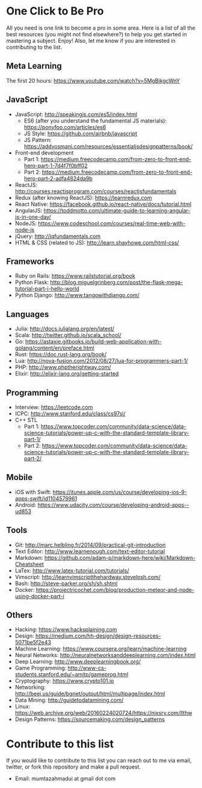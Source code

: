 # One Click to Be Pro
All you need is one link to become a pro in some area. Here is a list of all the best resources (you might not find elsewhere?) to help you get started in mastering a subject. Enjoy! Also, let me know if you are interested in contributing to the list.

## Meta Learning
The first 20 hours: https://www.youtube.com/watch?v=5MgBikgcWnY

## JavaScript
* JavaScript: http://speakingjs.com/es5/index.html
	* ES6 (after you understand the fundamental JS materials): https://ponyfoo.com/articles/es6
	* JS Style: https://github.com/airbnb/javascript
	* JS Pattern: https://addyosmani.com/resources/essentialjsdesignpatterns/book/
* Front-end development
	* Part 1: https://medium.freecodecamp.com/from-zero-to-front-end-hero-part-1-7d4f7f0bff02
	* Part 2: https://medium.freecodecamp.com/from-zero-to-front-end-hero-part-2-adfa4824da9b
* ReactJS: http://courses.reactjsprogram.com/courses/reactjsfundamentals
* Redux (after knowing ReactJS): https://learnredux.com
* React Native: https://facebook.github.io/react-native/docs/tutorial.html
* AngularJS: https://toddmotto.com/ultimate-guide-to-learning-angular-js-in-one-day/
* NodeJS: https://www.codeschool.com/courses/real-time-web-with-node-js
* jQuery: http://jqfundamentals.com
* HTML & CSS (related to JS): http://learn.shayhowe.com/html-css/

## Frameworks
* Ruby on Rails: https://www.railstutorial.org/book
* Python Flask: http://blog.miguelgrinberg.com/post/the-flask-mega-tutorial-part-i-hello-world
* Python Django: http://www.tangowithdjango.com/

## Languages
* Julia: http://docs.julialang.org/en/latest/
* Scala: http://twitter.github.io/scala_school/
* Go: https://astaxie.gitbooks.io/build-web-application-with-golang/content/en/preface.html
* Rust: https://doc.rust-lang.org/book/
* Lua: http://nova-fusion.com/2012/08/27/lua-for-programmers-part-1/
* PHP: http://www.phptherightway.com/
* Elixir: http://elixir-lang.org/getting-started

## Programming
* Interview: https://leetcode.com
* ICPC: http://www.stanford.edu/class/cs97si/
* C++ STL
	* Part 1: https://www.topcoder.com/community/data-science/data-science-tutorials/power-up-c-with-the-standard-template-library-part-1/
	* Part 2: https://www.topcoder.com/community/data-science/data-science-tutorials/power-up-c-with-the-standard-template-library-part-2/

## Mobile
* iOS with Swift: https://itunes.apple.com/us/course/developing-ios-9-apps-swift/id1104579961
* Android: https://www.udacity.com/course/developing-android-apps--ud853

## Tools
* Git: http://marc.helbling.fr/2014/09/practical-git-introduction
* Text Editor: http://www.learnenough.com/text-editor-tutorial
* Markdown: https://github.com/adam-p/markdown-here/wiki/Markdown-Cheatsheet
* LaTex: http://www.latex-tutorial.com/tutorials/
* Vimscript: http://learnvimscriptthehardway.stevelosh.com/
* Bash: http://steve-parker.org/sh/sh.shtml
* Docker: https://projectricochet.com/blog/production-meteor-and-node-using-docker-part-i

## Others
* Hacking: https://www.hacksplaining.com
* Design: https://medium.com/hh-design/design-resources-5071be5f2e43
* Machine Learning: https://www.coursera.org/learn/machine-learning
* Neural Networks: http://neuralnetworksanddeeplearning.com/index.html
* Deep Learning: http://www.deeplearningbook.org/
* Game Programming: http://www-cs-students.stanford.edu/~amitp/gameprog.html
* Cryptography: https://www.crypto101.io
* Networking: http://beej.us/guide/bgnet/output/html/multipage/index.html
* Data Mining: http://guidetodatamining.com/
* Linux: https://web.archive.org/web/20160224020724/https://nixsrv.com/llthw
* Design Patterns: https://sourcemaking.com/design_patterns

# Contribute to this list
If you would like to contribute to this list you can reach out to me via email, twitter, or fork this repository and make a pull request.
* Email: mumtazahmadui at gmail dot com

